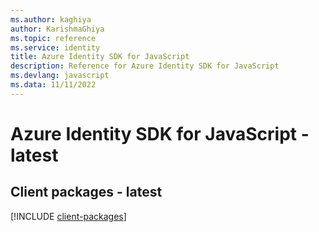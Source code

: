```yaml
---
ms.author: kaghiya
author: KarishmaGhiya
ms.topic: reference
ms.service: identity
title: Azure Identity SDK for JavaScript
description: Reference for Azure Identity SDK for JavaScript
ms.devlang: javascript
ms.data: 11/11/2022
---
```

# Azure Identity SDK for JavaScript - latest

## Client packages - latest
[!INCLUDE [client-packages](identity-client-index.md)]